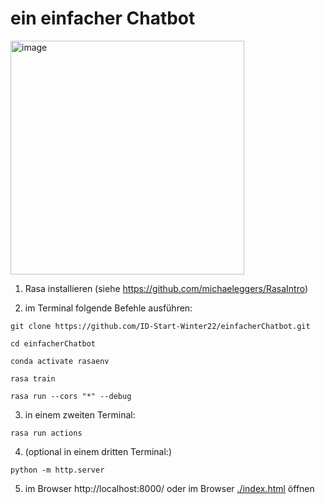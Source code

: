 # ein einfacher Chatbot
<img width="374" alt="image" src="https://user-images.githubusercontent.com/14870896/197331342-5fc573e2-c31b-4576-bc55-449a3ff89e04.png">

1. Rasa installieren (siehe https://github.com/michaeleggers/RasaIntro)

2. im Terminal folgende Befehle ausführen:
```
git clone https://github.com/ID-Start-Winter22/einfacherChatbot.git
```
```
cd einfacherChatbot
```
```
conda activate rasaenv
```
```
rasa train
```
```
rasa run --cors "*" --debug
```
3. in einem zweiten Terminal:

```
rasa run actions
```

4. (optional in einem dritten Terminal:)

```
python -m http.server
```

5. im Browser http://localhost:8000/ oder im Browser [./index.html](./index.html) öffnen
